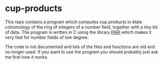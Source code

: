 # cup-products

This repo contains a program which computes cup products in étale cohomology of the ring of integers of a number field, together with a tiny bit of data. The program is written in C using the library [PARI](http://pari.math.u-bordeaux.fr/) which makes it very fast for number fields of low degree. 

The code is not documented and lots of the files and functions are old and no longer used. If you want to use the program you should probably just ask me first how it works.   